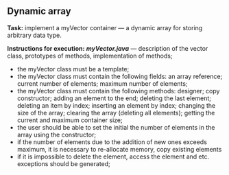## Dynamic array ##
**Task:** implement a myVector container — a dynamic array
for storing arbitrary data type.

**Instructions for execution:**
  ***myVector.java*** — description of the vector class, prototypes of methods,
  implementation of methods;
- the myVector class must be a template;
- the myVector class must contain the following fields:
  an array reference;
  current number of elements;
  maximum number of elements;
- the myVector class must contain the following methods:
  designer;
  copy constructor;
  adding an element to the end;
  deleting the last element;
  deleting an item by index;
  inserting an element by index;
  changing the size of the array;
  clearing the array (deleting all elements);
  getting the current and maximum container size;
- the user should be able to set the initial
  the number of elements in the array using the constructor;
- if the number of elements due to the addition of new ones exceeds
  maximum, it is necessary to re-allocate memory, copy
  existing elements
- if it is impossible to delete the element, access the element and
  etc. exceptions should be generated;
